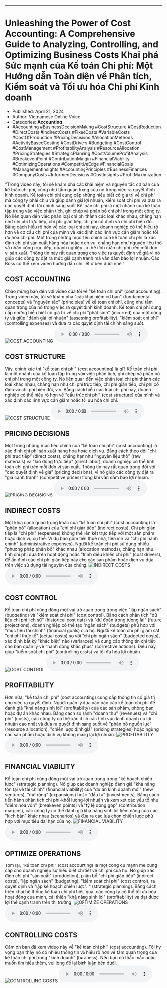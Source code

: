 
---

# Unleashing the Power of Cost Accounting: A Comprehensive Guide to Analyzing, Controlling, and Optimizing Business Costs Khai phá Sức mạnh của Kế toán Chi phí: Một Hướng dẫn Toàn diện về Phân tích, Kiểm soát và Tối ưu hóa Chi phí Kinh doanh

- Published: April 21, 2024
- Author: Vietnamese Online Voice
- Categories: **Accounting**
- #Accounting #BusinessDecisionMaking #CostStructure #CostReduction #DirectCosts #IndirectCosts #FixedCosts #VariableCosts #CostOfProduction #PricingDecisions #AllocationMethods #ActivityBasedCosting #CostDrivers #Budgeting #CostControl #CostManagement #ProfitabilityAnalysis #ResourceAllocation #PricingStrategies #StrategicPlanning #CostVolumeProfitAnalysis #BreakevenPoint #ContributionMargin #FinancialViability #OptimizingOperations #CompetitiveEdge #FinancialGoals #ManagementInsights #AccountingPrinciples #BusinessFinances #CompanyCosts #InformedDecisions #CostInsights #ProfitMaximization

"Trong video này, tôi sẽ khám phá các khái niệm và nguyên tắc cơ bản của kế toán chi phí, cũng như tầm quan trọng của nó trong việc ra quyết định kinh doanh. Kế toán chi phí cung cấp những hiểu biết có giá trị về chi phí mà công ty phải chịu và giúp đánh giá lợi nhuận, kiểm soát chi phí và đưa ra các quyết định tài chính sáng suốt Kế toán chi phí là một nhánh của kế toán tập trung vào việc phân tích, ghi chép và phân bổ chi phí trong một công ty. Nó liên quan đến việc phân loại chi phí thành các loại khác nhau, chẳng hạn như chi phí trực tiếp, chi phí gián tiếp, chi phí cố định và chi phí biến đổi. Bằng cách hiểu rõ hơn về các loại chi phí này, doanh nghiệp có thể hiểu rõ hơn về cơ cấu chi phí của mình và xác định các lĩnh vực cần giảm hoặc tối ưu hóa chi phí. Một trong những mục tiêu chính của kế toán chi phí là xác định chi phí sản xuất hàng hóa hoặc dịch vụ. chẳng hạn như nguyên liệu thô và nhân công trực tiếp, doanh nghiệp có thể tính toán chi phí trên mỗi đơn vị sản xuất. Thông tin này rất quan trọng cho việc ra quyết định về giá vì nó giúp các công ty đặt ra mức giá cạnh tranh mà vẫn đảm bảo lợi nhuận. Các Boss có thể xem video hướng dẫn chi tiết ở bên dưới nhé."


## COST ACCOUNTING

Chào mừng bạn đến với video của tôi về "kế toán chi phí" (cost accounting). Trong video này, tôi sẽ khám phá "các khái niệm cơ bản" (fundamental concepts) và "nguyên tắc" (principles) về kế toán chi phí, cũng như tầm quan trọng của nó trong việc ra quyết định kinh doanh. Kế toán chi phí cung cấp những hiểu biết có giá trị về chi phí "phát sinh" (incurred) của một công ty và giúp "đánh giá lợi nhuận" (assessing profitability), "kiểm soát chi phí" (controlling expenses) và đưa ra các quyết định tài chính sáng suốt.
![COST ACCOUNTING](https://http-archiver-apis-production-80.schnworks.com/storage/images/transitions/2024-04-21/transition--5525398746-Montserrat-Bold-1A237E.jpg)
<audio controls>
    <source src="https://http-archiver-apis-production-80.schnworks.com/storage/audio/file-5178657780.mp3" type="audio/mpeg">
</audio>



## COST STRUCTURE

Vậy, chính xác thì "kế toán chi phí" (cost accounting) là gì? Kế toán chi phí là một nhánh của kế toán tập trung vào việc phân tích, ghi chép và phân bổ chi phí trong một công ty. Nó liên quan đến việc phân loại chi phí thành các loại khác nhau, chẳng hạn như chi phí trực tiếp, chi phí gián tiếp, chi phí cố định và chi phí biến đổi, v.v. Bằng cách hiểu các loại chi phí này, doanh nghiệp có thể hiểu rõ hơn về "cấu trúc chi phí" (cost structure) của mình và xác định các lĩnh vực cần giảm hoặc tối ưu hóa chi phí.
![COST STRUCTURE](https://http-archiver-apis-production-80.schnworks.com/storage/images/transitions/2024-04-21/transition--14160890269-Montserrat-Regular-004895.jpg)
<audio controls>
    <source src="https://http-archiver-apis-production-80.schnworks.com/storage/audio/file-36499053400.mp3" type="audio/mpeg">
</audio>



## PRICING DECISIONS

Một trong những mục tiêu chính của "kế toán chi phí" (cost accounting) là xác định chi phí sản xuất hàng hóa hoặc dịch vụ. Bằng cách theo dõi "chi phí trực tiếp" (direct costs), chẳng hạn như "nguyên liệu thô" (raw materials) và "lao động trực tiếp" (direct labor), doanh nghiệp có thể tính toán chi phí trên mỗi đơn vị sản xuất. Thông tin này rất quan trọng đối với "các quyết định về giá" (pricing decisions), vì nó giúp các công ty đặt ra "giá cạnh tranh" (competitive prices) trong khi vẫn đảm bảo lợi nhuận.
![PRICING DECISIONS](https://http-archiver-apis-production-80.schnworks.com/storage/images/transitions/2024-04-21/transition-30519901815-Montserrat-Bold-1A237E.jpg)
<audio controls>
    <source src="https://http-archiver-apis-production-80.schnworks.com/storage/audio/file-1123918596.mp3" type="audio/mpeg">
</audio>



## INDIRECT COSTS

Một khía cạnh quan trọng khác của "kế toán chi phí" (cost accounting) là "phân bổ" (allocation) của "chi phí gián tiếp" (indirect costs). Chi phí gián tiếp là "chi phí" (expenses) không thể liên kết trực tiếp với một sản phẩm hoặc dịch vụ cụ thể. Ví dụ bao gồm tiền thuê nhà, tiện ích và "chi phí hành chính" (administrative expenses). Người kế toán chi phí sử dụng nhiều "phương pháp phân bổ" khác nhau (allocation methods), chẳng hạn như tính chi phí dựa trên hoạt động hoặc "trình điều khiển chi phí" (cost drivers), để ấn định các chi phí gián tiếp này cho các sản phẩm hoặc dịch vụ dựa trên việc sử dụng tài nguyên của chúng.
![INDIRECT COSTS](https://http-archiver-apis-production-80.schnworks.com/storage/images/transitions/2024-04-21/transition--14029872567-Montserrat-Thin-673AB7.jpg)
<audio controls>
    <source src="https://http-archiver-apis-production-80.schnworks.com/storage/audio/file-3166536453.mp3" type="audio/mpeg">
</audio>



## COST CONTROL

Kế toán chi phí cũng đóng một vai trò quan trọng trong việc "lập ngân sách" (budgeting) và "kiểm soát chi phí" (cost control). Bằng cách phân tích "dữ liệu chi phí lịch sử" (historical cost data) và "dự đoán trong tương lai" (future projections), doanh nghiệp có thể tạo "ngân sách" (budgets) phù hợp với "mục tiêu tài chính" (financial goals) của họ. Người kế toán chi phí giám sát "chi phí thực tế" (actual costs) so với "chi phí ngân sách" (budgeted costs), xác định bất kỳ "khác biệt" nào (variances) và cung cấp thông tin chi tiết cho ban quản lý về "hành động khắc phục" (corrective actions). Điều này giúp "kiểm soát chi phí" (controlling costs) và tối đa hóa lợi nhuận.
![COST CONTROL](https://http-archiver-apis-production-80.schnworks.com/storage/images/transitions/2024-04-21/transition--34079229321-Montserrat-ExtraBold-004895.jpg)
<audio controls>
    <source src="https://http-archiver-apis-production-80.schnworks.com/storage/audio/file-11694204746.mp3" type="audio/mpeg">
</audio>



## PROFITABILITY

Hơn nữa, "kế toán chi phí" (cost accounting) cung cấp thông tin có giá trị cho việc ra quyết định. Người quản lý dựa vào báo cáo kế toán chi phí để đánh giá "khả năng sinh lời" (profitability) của các sản phẩm, phòng ban hoặc dự án khác nhau. Bằng cách so sánh "doanh thu" (revenues) và "chi phí" (costs), các công ty có thể xác định các lĩnh vực kinh doanh có lợi nhuận cao nhất và đưa ra quyết định sáng suốt về "phân bổ nguồn lực" (resource allocation), "chiến lược định giá" (pricing strategies) hoặc ngừng các sản phẩm hoặc dịch vụ không mang lại lợi nhuận.
![PROFITABILITY](https://http-archiver-apis-production-80.schnworks.com/storage/images/transitions/2024-04-21/transition--11823666132-Montserrat-Thin-512DA8.jpg)
<audio controls>
    <source src="https://http-archiver-apis-production-80.schnworks.com/storage/audio/file-7197983423.mp3" type="audio/mpeg">
</audio>



## FINANCIAL VIABILITY

Kế toán chi phí cũng đóng một vai trò quan trọng trong "kế hoạch chiến lược" (strategic planning). Nó giúp các doanh nghiệp đánh giá "khả năng tồn tại về tài chính" (financial viability) của "dự án kinh doanh mới" (new ventures), "mở rộng" (expansions) hoặc "đầu tư" (investments). Bằng cách tiến hành phân tích chi phí-khối lượng-lợi nhuận và xem xét các yếu tố như "điểm hòa vốn" (breakeven points) và "tỷ lệ đóng góp" (contribution margins), các công ty có thể đánh giá khả năng sinh lời tiềm năng của các "kịch bản" khác nhau (scenarios) và đưa ra các lựa chọn chiến lược phù hợp với mục tiêu dài hạn của họ.
![FINANCIAL VIABILITY](https://http-archiver-apis-production-80.schnworks.com/storage/images/transitions/2024-04-21/transition--9086965630-Montserrat-Regular-7B1FA2.jpg)
<audio controls>
    <source src="https://http-archiver-apis-production-80.schnworks.com/storage/audio/file-29066501696.mp3" type="audio/mpeg">
</audio>



## OPTIMIZE OPERATIONS

Tóm lại, "kế toán chi phí" (cost accounting) là một công cụ mạnh mẽ cung cấp cho doanh nghiệp sự hiểu biết chi tiết về chi phí của họ. Nó giúp xác định chi phí "sản xuất" (production), phân bổ "chi phí gián tiếp" (indirect costs), "lập ngân sách" (budgeting), "kiểm soát chi phí" (cost control), ra quyết định và "lập kế hoạch chiến lược". " (strategic planning). Bằng cách triển khai hệ thống kế toán chi phí hiệu quả, các công ty có thể tối ưu hóa hoạt động của mình, cải thiện "khả năng sinh lời" (profitability) và đạt được lợi thế cạnh tranh trên thị trường.
![OPTIMIZE OPERATIONS](https://http-archiver-apis-production-80.schnworks.com/storage/images/transitions/2024-04-21/transition--34534269066-Montserrat-Black-9C27B0.jpg)
<audio controls>
    <source src="https://http-archiver-apis-production-80.schnworks.com/storage/audio/file-50604089907.mp3" type="audio/mpeg">
</audio>



## CONTROLLING COSTS

Cảm ơn bạn đã xem video này về "kế toán chi phí" (cost accounting). Tôi hy vọng bạn thấy nó có nhiều thông tin và hiểu rõ hơn về tầm quan trọng của kế toán chi phí trong "kinh doanh" (business). Nếu bạn có thắc mắc hoặc muốn tìm hiểu thêm, vui lòng để lại bình luận bên dưới.
![CONTROLLING COSTS](https://http-archiver-apis-production-80.schnworks.com/storage/images/transitions/2024-04-21/transition--3409997194-Montserrat-Bold-004895.jpg)
<audio controls>
    <source src="https://http-archiver-apis-production-80.schnworks.com/storage/audio/file-7202705728.mp3" type="audio/mpeg">
</audio>

